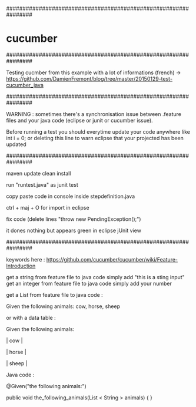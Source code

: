 ################################################################
# cucumber
################################################################

Testing cucmber from this example with a lot of informations (french)
-> https://github.com/DamienFremont/blog/tree/master/20150129-test-cucumber_java


################################################################

WARNING : sometimes there's a synchronisation issue between .feature files and your java code (eclipse or junit or cucumber issue).

Before running a test you should everytime update your code anywhere like int i = 0; or deleting this line to warn eclipse that your projected has been updated

################################################################

maven update clean install

run "runtest.java" as junit test

copy paste code in console inside stepdefinition.java

ctrl + maj + O for import in eclipse

fix code (delete lines "throw new PendingException();")

it dones nothing but appears green in eclipse jUnit view



################################################################


keywords here : https://github.com/cucumber/cucumber/wiki/Feature-Introduction

get a string         from feature file to java code simply add "this is a sting input"
get an integer       from feature file to java code simply add your number

get a List<String>   from feature file to java code :


Given the following animals: cow, horse, sheep

or with a data table :

Given the following animals:

  | cow   |
  
  | horse |
  
  | sheep |

Java code :

@Given("the following animals:")

public void the_following_animals(List < String > animals) {
}
